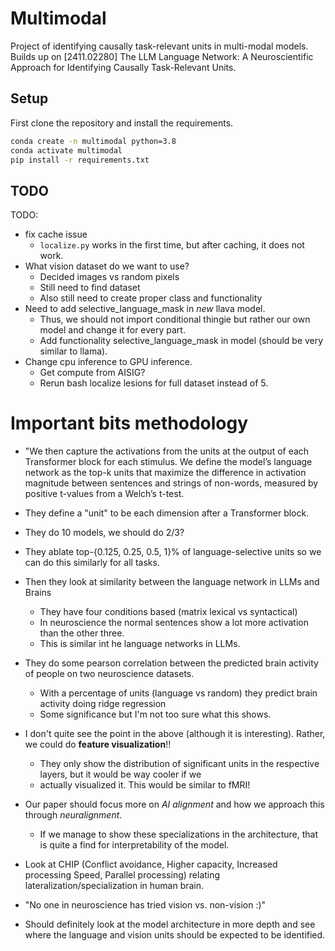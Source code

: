 # Multimodal
Project of identifying causally task-relevant units in multi-modal models. Builds up on [2411.02280] The LLM Language Network: A Neuroscientific Approach for Identifying Causally Task-Relevant Units. 

## Setup

First clone the repository and install the requirements.

```bash
conda create -n multimodal python=3.8
conda activate multimodal
pip install -r requirements.txt
```


## TODO

TODO:
- fix cache issue
    - ``localize.py`` works in the first time, but after caching, it does not work.
- What vision dataset do we want to use?
    - Decided images vs random pixels
    - Still need to find dataset 
    - Also still need to create proper class and functionality
- Need to add selective_language_mask in *new* llava model.
    - Thus, we should not import conditional thingie but rather our own model and change it for every part.
    - Add functionality selective_language_mask in model (should be very similar to llama).
- Change cpu inference to GPU inference.
    - Get compute from AISIG?
    - Rerun bash localize lesions for full dataset instead of 5.


# Important bits methodology
- "We then capture the activations from the units at the output of each Transformer block for each stimulus. We define the model’s language network as the top-k units that maximize the difference in activation magnitude between sentences and strings of non-words, measured by positive t-values from a Welch’s t-test.
- They define a "unit" to be each dimension after a Transformer block.
- They do 10 models, we should do 2/3?
- They ablate top-{0.125, 0.25, 0.5, 1}% of language-selective units so we can do this similarly for all tasks.
- Then they look at similarity between the language network in LLMs and Brains
    - They have four conditions based (matrix lexical vs syntactical)
    - In neuroscience the normal sentences show a lot more activation than the other three.
    - This is similar int he language networks in LLMs.
- They do some pearson correlation between the predicted brain activity of people on two neuroscience datasets.
    - With a percentage of units (language vs random) they predict brain activity doing ridge regression
    - Some significance but I'm not too sure what this shows.
- I don't quite see the point in the above (although it is interesting). Rather, we could do **feature visualization**!!
    - They only show the distribution of significant units in the respective layers, but it would be way cooler if we
    - actually visualized it. This would be similar to fMRI!
- Our paper should focus more on *AI alignment* and how we approach this through *neuralignment*.
    - If we manage to show these specializations in the architecture, that is quite a find for interpretability of the model.

- Look at CHIP (Conflict avoidance, Higher capacity, Increased processing Speed, Parallel processing) relating lateralization/specialization in human brain.

- "No one in neuroscience has tried vision vs. non-vision :)"
- Should definitely look at the model architecture in more depth and see where the language and vision units should be expected to be identified.
    